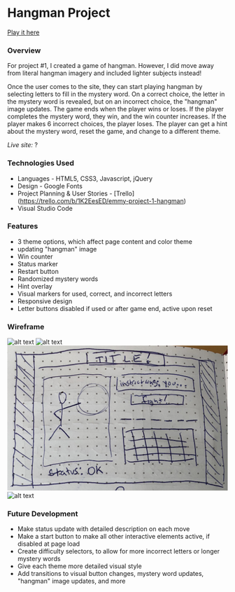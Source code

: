 # Hangman Project

[Play it here](https://lucid-fermi-271bb8.netlify.com/)

### Overview

For project #1, I created a game of hangman. However, I did move away from literal hangman imagery and included lighter subjects instead!

Once the user comes to the site, they can start playing hangman by selecting letters to fill in the mystery word. On a correct choice, the letter in the mystery word is revealed, but on an incorrect choice, the "hangman" image updates. The game ends when the player wins or loses. If the player completes the mystery word, they win, and the win counter increases. If the player makes 6 incorrect choices, the player loses. The player can get a hint about the mystery word, reset the game, and change to a different theme.

_Live site:_ ?

### Technologies Used
- Languages - HTML5, CSS3, Javascript, jQuery
- Design - Google Fonts
- Project Planning & User Stories - [Trello] (https://trello.com/b/1K2EesED/emmy-project-1-hangman)
- Visual Studio Code

### Features
- 3 theme options, which affect page content and color theme
- updating "hangman" image
- Win counter
- Status marker
- Restart button
- Randomized mystery words
- Hint overlay
- Visual markers for used, correct, and incorrect letters
- Responsive design
- Letter buttons disabled if used or after game end, active upon reset

### Wireframe

![alt text](wireframes/wireframe-1.png "MVP Wireframe")
![alt text](wireframes/wireframe-2.png "Wireframe 2")
![alt text](wireframes/wireframe-3.png "Wireframe 3")
![alt text](wireframes/wireframe-4.png "Wireframe 4")

### Future Development
- Make status update with detailed description on each move
- Make a start button to make all other interactive elements active, if disabled at page load
- Create difficulty selectors, to allow for more incorrect letters or longer mystery words
- Give each theme more detailed visual style
- Add transitions to visual button changes, mystery word updates, "hangman" image updates, and more